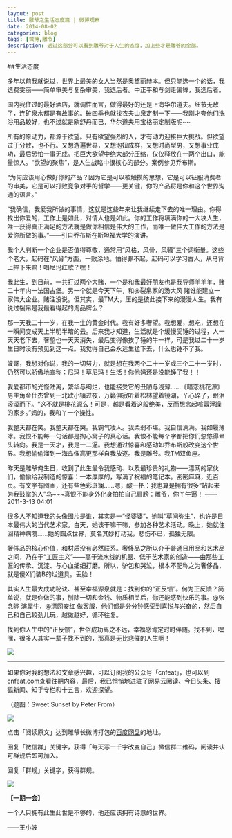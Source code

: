 ```yaml
---
layout: post
title: 雕爷之生活态度篇 | 微博观察
date: 2014-08-02
categories: blog
tags: [微博,雕爷]
description: 透过这部分可以看到雕爷对于人生的态度，加上些才是雕爷的全部。
---
```



##生活态度

多年以前我就说过，世界上最美的女人当然是奥黛丽赫本。但只能选一个的话，我选费雯丽——简单审美与复杂审美，我选后者。中正平和与剑走偏锋，我选后者。 

国内我住过的最好酒店，就调性而言，做得最好的还是上海华尔道夫。细节无敌了，连矿泉水都是有故事的。破四季也就找农夫山泉定制一下——我刚才夸他们洗浴用品较好，也不过就是欧舒丹而已，华尔道夫用宝格丽定制版呢~~ 

所有的原动力，都源于欲望。只有欲望强烈的人，才有动力迎接巨大挑战。但欲望过于分散，也不行。又想游遍世界，又想泡妞成群，又想时尚型男，又想事业成功，最后恐怕一事无成。把巨大欲望中绝大部分压缩，仅仅释放在一两个出口，能量惊人。“欲望的聚焦”，是人生战略中很核心的部分。案例参见乔布斯。

“为何应该用心做好你的产品？因为它是可以被触摸的思想，它是可以征服消费者的审美，它是可以打败竞争对手的哲学——更关键，你的产品将是你和这个世界沟通的语言。” 

“我确信，我爱我所做的事情，这就是这些年来让我继续走下去的唯一理由。你得找出你爱的，工作上是如此，对情人也是如此。你的工作将填满你的一大块人生，唯一获得真正满足的方法就是做你相信是伟大的工作，而唯一做伟大工作的方法是爱你所做的事。”——引自乔布斯在斯坦福大学的演讲。

我个人判断一个企业是否值得尊敬，通常用“风格，风骨，风骚”三个词衡量。这些个老大，起码在“风骨”方面，一败涂地。怕得罪不起，起码可以学习古人，从马背上摔下来嘛！唱尼玛红歌？嘿！ 

我此生，到目前，一共打过两个大赌，一个是和我最好朋友也是我导师羊羊羊，赌二十年内一法国古堡。另一个就是今天下午，和@裂帛家的汤大风 赌谁能建立一家伟大企业。赌注没说。但其实，最TM大，压的是彼此接下来的漫漫人生。我有说过裂帛是我最看得起的淘品牌么？ 

那一天我二十一岁，在我一生的黄金时代。我有好多奢望。我想爱，想吃，还想在一瞬间变成天上半明半暗的云。后来我才知道，生活就是个缓慢受锤的过程，人一天天老下去，奢望也一天天消失，最后变得像挨了锤的牛一样。可是我过二十一岁生日时没有预见到这一点。我觉得自己会永远生猛下去，什么也锤不了我。

波哥，我想对你说，我的一切努力，就是想在我两个二十一岁或三个二十一岁时，仍然可以骄傲地宣称：尼玛！草尼玛！生活！你他妈还是没能锤了我！！ 

我爱都市的光怪陆离，繁华与绚烂，也能接受它的丑陋与浅薄……《暗恋桃花源》男主角金仕杰曾到一北欧小镇过夜，万籁俱寂听着松林望着镜湖，丫心碎了，眼泪滚滚而下。“这不就是桃花源么！可是，越是看着这般绝美，反而想念起喧嚣浮躁的家乡。”妈的，我和丫一个操性。 

我整天都在笑。我整天都在哭。我霸气凌人。我柔弱不堪。我自信满满。我如履薄冰。我恨不能每一句话都是掏心窝子的真心话。我恨不能每个字都把你们忽悠得晕头转向。我是一天才，我是一二逼。我想通过惊喜和感动如乔布斯般改变这个世界。我想偷偷溜到一海岛像高更那样自我放逐。我是雕爷。我TM双鱼座。 

昨天是雕爷俺生日，收到了此生最令我感动、以及最珍贵的礼物——漂网的家伙们，偷偷给我制造的惊喜：一本厚厚的，写满了祝福的笔记本。密密麻麻，近百页。有文字有图画，还有些色彩斑斓……嗯，酸一把：我也算是拥有很多“站起来为我鼓掌的人”鸟~~~真恨不能身外化身拍拍自己肩膀：雕爷，你丫牛逼！ ——2011-3-13 04:01 

很多人不知道我的头像图片是谁，其实是一“怪婆婆”，她叫“草间弥生”，也许是日本最伟大的当代艺术家。白天，她该干嘛干嘛，参加各种艺术活动。晚上，她就住回精神病院……她的圆点世界，莫名其妙打动我，悲伤不已，孤独无限。 

奢侈品的核心价值，和材质没有必然联系。奢侈品之所以介于普通日用品和艺术品之间，乃在于“工匠主义”——高于流水线的机器、低于艺术家的创造——由那些工匠的传承、沉淀、与心血细细打磨。所以，驴包和哭泣，根本不配称之为奢侈品，就是傻X们装B的烂道具。丢脸！ 

其实人生最大成功秘诀、甚至幸福源泉就是：找到你的“正反馈”。何为正反馈？简单说，就是你做的事，刨除一切和金钱、物质相关后，你还能感到快乐的事。@张念骅 演犀牛，@漂网安红 做客服，他们都是分分钟感受到喜悦与兴奋的，然后自己和自己较劲儿玩，越做越好，循环往复。

找到你人生中的“正反馈”，世俗成功离之不远，幸福感肯定时时伴随。找不到，嘿嘿，很多人其实一辈子找不到的，那真是无比悲催的人生啊！ 

![](http://cnfeat.qiniudn.com/Image-2014-07-14-18-04-25.png)

----

如果你对我的想法和文章感兴趣，可以订阅我的公众号「cnfeat」，也可以到cnfeat.com查看往期内容，最后，我已悄悄地进驻了网易云阅读、今日头条、搜狐新闻、知乎专栏和十五言，欢迎探望。

（题图：Sweet Sunset by Peter From）

![](http://cnfeat.qiniudn.com/mHDSX.png)

点击「阅读原文」达到雕爷长微博打包的[百度网盘](http://pan.baidu.com/s/1o67aJSQ)的地址。


回复「微信群」关键字，获得「每天写一千字改变自己」微信群二维码，阅读并认可群规后即可加入。

回复「群规」关键字，获得群规。

![](http://cnfeat.qiniudn.com/signitrue-2014-07-11.png)


**【一期一会】**


一个人只拥有此生此世是不够的，他还应该拥有诗意的世界。

——王小波

